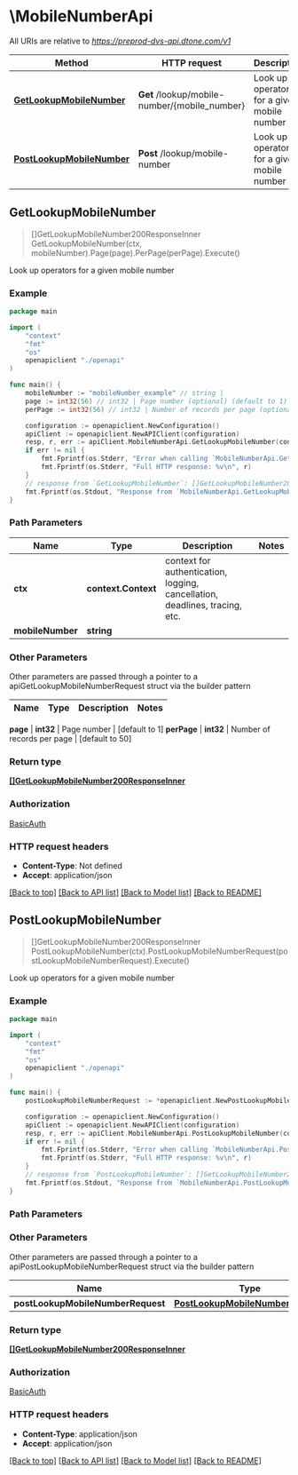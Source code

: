 # \MobileNumberApi

All URIs are relative to *https://preprod-dvs-api.dtone.com/v1*

Method | HTTP request | Description
------------- | ------------- | -------------
[**GetLookupMobileNumber**](MobileNumberApi.md#GetLookupMobileNumber) | **Get** /lookup/mobile-number/{mobile_number} | Look up operators for a given mobile number
[**PostLookupMobileNumber**](MobileNumberApi.md#PostLookupMobileNumber) | **Post** /lookup/mobile-number | Look up operators for a given mobile number



## GetLookupMobileNumber

> []GetLookupMobileNumber200ResponseInner GetLookupMobileNumber(ctx, mobileNumber).Page(page).PerPage(perPage).Execute()

Look up operators for a given mobile number

### Example

```go
package main

import (
    "context"
    "fmt"
    "os"
    openapiclient "./openapi"
)

func main() {
    mobileNumber := "mobileNumber_example" // string | 
    page := int32(56) // int32 | Page number (optional) (default to 1)
    perPage := int32(56) // int32 | Number of records per page (optional) (default to 50)

    configuration := openapiclient.NewConfiguration()
    apiClient := openapiclient.NewAPIClient(configuration)
    resp, r, err := apiClient.MobileNumberApi.GetLookupMobileNumber(context.Background(), mobileNumber).Page(page).PerPage(perPage).Execute()
    if err != nil {
        fmt.Fprintf(os.Stderr, "Error when calling `MobileNumberApi.GetLookupMobileNumber``: %v\n", err)
        fmt.Fprintf(os.Stderr, "Full HTTP response: %v\n", r)
    }
    // response from `GetLookupMobileNumber`: []GetLookupMobileNumber200ResponseInner
    fmt.Fprintf(os.Stdout, "Response from `MobileNumberApi.GetLookupMobileNumber`: %v\n", resp)
}
```

### Path Parameters


Name | Type | Description  | Notes
------------- | ------------- | ------------- | -------------
**ctx** | **context.Context** | context for authentication, logging, cancellation, deadlines, tracing, etc.
**mobileNumber** | **string** |  | 

### Other Parameters

Other parameters are passed through a pointer to a apiGetLookupMobileNumberRequest struct via the builder pattern


Name | Type | Description  | Notes
------------- | ------------- | ------------- | -------------

 **page** | **int32** | Page number | [default to 1]
 **perPage** | **int32** | Number of records per page | [default to 50]

### Return type

[**[]GetLookupMobileNumber200ResponseInner**](GetLookupMobileNumber200ResponseInner.md)

### Authorization

[BasicAuth](../README.md#BasicAuth)

### HTTP request headers

- **Content-Type**: Not defined
- **Accept**: application/json

[[Back to top]](#) [[Back to API list]](../README.md#documentation-for-api-endpoints)
[[Back to Model list]](../README.md#documentation-for-models)
[[Back to README]](../README.md)


## PostLookupMobileNumber

> []GetLookupMobileNumber200ResponseInner PostLookupMobileNumber(ctx).PostLookupMobileNumberRequest(postLookupMobileNumberRequest).Execute()

Look up operators for a given mobile number

### Example

```go
package main

import (
    "context"
    "fmt"
    "os"
    openapiclient "./openapi"
)

func main() {
    postLookupMobileNumberRequest := *openapiclient.NewPostLookupMobileNumberRequest("MobileNumber_example") // PostLookupMobileNumberRequest | 

    configuration := openapiclient.NewConfiguration()
    apiClient := openapiclient.NewAPIClient(configuration)
    resp, r, err := apiClient.MobileNumberApi.PostLookupMobileNumber(context.Background()).PostLookupMobileNumberRequest(postLookupMobileNumberRequest).Execute()
    if err != nil {
        fmt.Fprintf(os.Stderr, "Error when calling `MobileNumberApi.PostLookupMobileNumber``: %v\n", err)
        fmt.Fprintf(os.Stderr, "Full HTTP response: %v\n", r)
    }
    // response from `PostLookupMobileNumber`: []GetLookupMobileNumber200ResponseInner
    fmt.Fprintf(os.Stdout, "Response from `MobileNumberApi.PostLookupMobileNumber`: %v\n", resp)
}
```

### Path Parameters



### Other Parameters

Other parameters are passed through a pointer to a apiPostLookupMobileNumberRequest struct via the builder pattern


Name | Type | Description  | Notes
------------- | ------------- | ------------- | -------------
 **postLookupMobileNumberRequest** | [**PostLookupMobileNumberRequest**](PostLookupMobileNumberRequest.md) |  | 

### Return type

[**[]GetLookupMobileNumber200ResponseInner**](GetLookupMobileNumber200ResponseInner.md)

### Authorization

[BasicAuth](../README.md#BasicAuth)

### HTTP request headers

- **Content-Type**: application/json
- **Accept**: application/json

[[Back to top]](#) [[Back to API list]](../README.md#documentation-for-api-endpoints)
[[Back to Model list]](../README.md#documentation-for-models)
[[Back to README]](../README.md)

